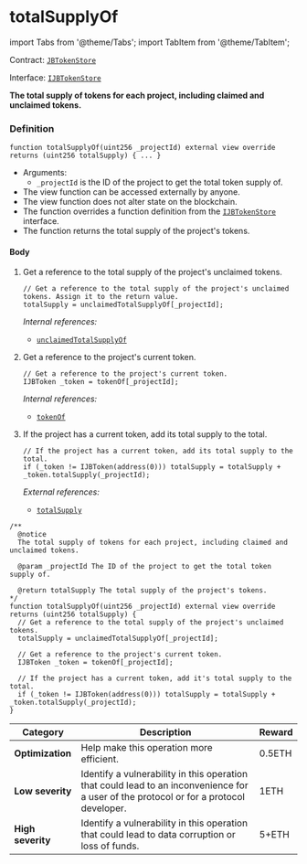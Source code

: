 # totalSupplyOf

import Tabs from '@theme/Tabs';
import TabItem from '@theme/TabItem';

Contract: [`JBTokenStore`](/docs/v4/deprecated/v2/contracts/jbtokenstore/README.md)​‌

Interface: [`IJBTokenStore`](/docs/v4/deprecated/v2/interfaces/ijbtokenstore.md)

<Tabs>
<TabItem value="Step by step" label="Step by step">

**The total supply of tokens for each project, including claimed and unclaimed tokens.**

### Definition

```
function totalSupplyOf(uint256 _projectId) external view override returns (uint256 totalSupply) { ... }
```

* Arguments:
  * `_projectId` is the ID of the project to get the total token supply of.
* The view function can be accessed externally by anyone.
* The view function does not alter state on the blockchain.
* The function overrides a function definition from the [`IJBTokenStore`](/docs/v4/deprecated/v2/interfaces/ijbtokenstore.md) interface.
* The function returns the total supply of the project's tokens.

#### Body

1.  Get a reference to the total supply of the project's unclaimed tokens.

    ```
    // Get a reference to the total supply of the project's unclaimed tokens. Assign it to the return value.
    totalSupply = unclaimedTotalSupplyOf[_projectId];
    ```

    _Internal references:_

    * [`unclaimedTotalSupplyOf`](/docs/v4/deprecated/v2/contracts/jbtokenstore/properties/unclaimedtotalsupplyof.md)
2.  Get a reference to the project's current token.

    ```
    // Get a reference to the project's current token.
    IJBToken _token = tokenOf[_projectId];
    ```

    _Internal references:_

    * [`tokenOf`](/docs/v4/deprecated/v2/contracts/jbtokenstore/properties/tokenof.md)
3.  If the project has a current token, add its total supply to the total.

    ```
    // If the project has a current token, add its total supply to the total.
    if (_token != IJBToken(address(0))) totalSupply = totalSupply + _token.totalSupply(_projectId);
    ```

    _External references:_

    * [`totalSupply`](../../jbtoken/read/totalsupply.md)

</TabItem>

<TabItem value="Code" label="Code">

```
/**
  @notice
  The total supply of tokens for each project, including claimed and unclaimed tokens.

  @param _projectId The ID of the project to get the total token supply of.

  @return totalSupply The total supply of the project's tokens.
*/
function totalSupplyOf(uint256 _projectId) external view override returns (uint256 totalSupply) {
  // Get a reference to the total supply of the project's unclaimed tokens.
  totalSupply = unclaimedTotalSupplyOf[_projectId];

  // Get a reference to the project's current token.
  IJBToken _token = tokenOf[_projectId];

  // If the project has a current token, add it's total supply to the total.
  if (_token != IJBToken(address(0))) totalSupply = totalSupply + _token.totalSupply(_projectId);
}
```

</TabItem>

<TabItem value="Bug bounty" label="Bug bounty">

| Category          | Description                                                                                                                            | Reward |
| ----------------- | -------------------------------------------------------------------------------------------------------------------------------------- | ------ |
| **Optimization**  | Help make this operation more efficient.                                                                                               | 0.5ETH |
| **Low severity**  | Identify a vulnerability in this operation that could lead to an inconvenience for a user of the protocol or for a protocol developer. | 1ETH   |
| **High severity** | Identify a vulnerability in this operation that could lead to data corruption or loss of funds.                                        | 5+ETH  |

</TabItem>
</Tabs>
